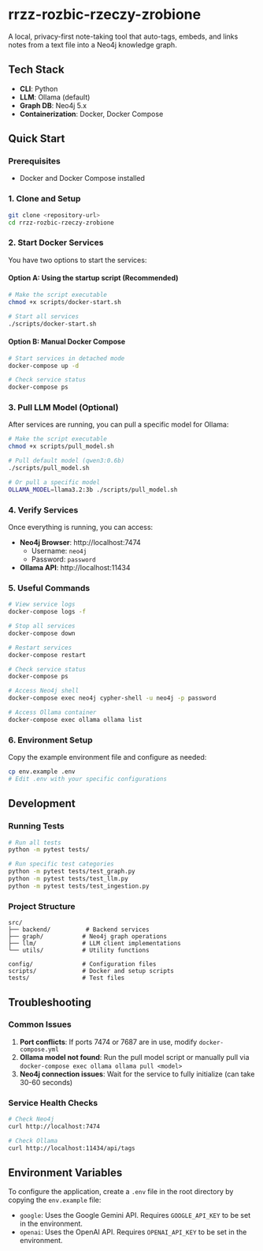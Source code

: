 # rrzz-rozbic-rzeczy-zrobione

A local, privacy-first note-taking tool that auto-tags, embeds, and links notes from a text file into a Neo4j knowledge graph.

## Tech Stack
- **CLI**: Python
- **LLM**: Ollama (default)
- **Graph DB**: Neo4j 5.x
- **Containerization**: Docker, Docker Compose

## Quick Start

### Prerequisites
- Docker and Docker Compose installed

### 1. Clone and Setup
```bash
git clone <repository-url>
cd rrzz-rozbic-rzeczy-zrobione
```

### 2. Start Docker Services
You have two options to start the services:

#### Option A: Using the startup script (Recommended)
```bash
# Make the script executable
chmod +x scripts/docker-start.sh

# Start all services
./scripts/docker-start.sh
```

#### Option B: Manual Docker Compose
```bash
# Start services in detached mode
docker-compose up -d

# Check service status
docker-compose ps
```

### 3. Pull LLM Model (Optional)
After services are running, you can pull a specific model for Ollama:

```bash
# Make the script executable
chmod +x scripts/pull_model.sh

# Pull default model (qwen3:0.6b)
./scripts/pull_model.sh

# Or pull a specific model
OLLAMA_MODEL=llama3.2:3b ./scripts/pull_model.sh
```

### 4. Verify Services
Once everything is running, you can access:

- **Neo4j Browser**: http://localhost:7474
  - Username: `neo4j`
  - Password: `password`
- **Ollama API**: http://localhost:11434

### 5. Useful Commands

```bash
# View service logs
docker-compose logs -f

# Stop all services
docker-compose down

# Restart services
docker-compose restart

# Check service status
docker-compose ps

# Access Neo4j shell
docker-compose exec neo4j cypher-shell -u neo4j -p password

# Access Ollama container
docker-compose exec ollama ollama list
```

### 6. Environment Setup
Copy the example environment file and configure as needed:
```bash
cp env.example .env
# Edit .env with your specific configurations
```

## Development

### Running Tests
```bash
# Run all tests
python -m pytest tests/

# Run specific test categories
python -m pytest tests/test_graph.py
python -m pytest tests/test_llm.py
python -m pytest tests/test_ingestion.py
```

### Project Structure
```
src/
├── backend/          # Backend services
├── graph/           # Neo4j graph operations
├── llm/             # LLM client implementations
└── utils/           # Utility functions

config/              # Configuration files
scripts/             # Docker and setup scripts
tests/               # Test files
```

## Troubleshooting

### Common Issues

1. **Port conflicts**: If ports 7474 or 7687 are in use, modify `docker-compose.yml`
2. **Ollama model not found**: Run the pull model script or manually pull via `docker-compose exec ollama ollama pull <model>`
3. **Neo4j connection issues**: Wait for the service to fully initialize (can take 30-60 seconds)

### Service Health Checks
```bash
# Check Neo4j
curl http://localhost:7474

# Check Ollama
curl http://localhost:11434/api/tags
```

## Environment Variables

To configure the application, create a `.env` file in the root directory by copying the `env.example` file:

*   `google`: Uses the Google Gemini API. Requires `GOOGLE_API_KEY` to be set in the environment.
*   `openai`: Uses the OpenAI API. Requires `OPENAI_API_KEY` to be set in the environment.